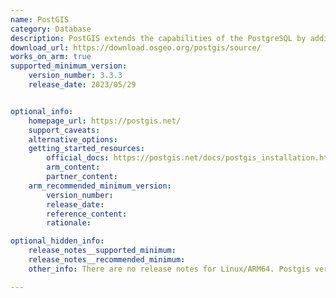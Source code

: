 ```yaml
---
name: PostGIS
category: Database
description: PostGIS extends the capabilities of the PostgreSQL by adding support for indexing, storing, and querying geospatial data. It further provides features like Spatial Data Storage, Spatial Indexing, Spatial Functions, Geometry Processing, Raster Data Support, Geocoding and Reverse Geocoding, and Integration.
download_url: https://download.osgeo.org/postgis/source/
works_on_arm: true
supported_minimum_version:
    version_number: 3.3.3
    release_date: 2023/05/29


optional_info:
    homepage_url: https://postgis.net/
    support_caveats:
    alternative_options:
    getting_started_resources:
        official_docs: https://postgis.net/docs/postgis_installation.html
        arm_content:
        partner_content:
    arm_recommended_minimum_version:
        version_number:
        release_date:
        reference_content:
        rationale:

optional_hidden_info:
    release_notes__supported_minimum:
    release_notes__recommended_minimum:
    other_info: There are no release notes for Linux/ARM64. Postgis version 3.3.3 can be built from source from version 3.3.3 on Neoverse N1. Prior versions fail to build. Before building postgis, GEOS has to be built and installed from source, following [this](https://libgeos.org/usage/download/#build). Also, the following dependencies are required to be installed via apt "apt-get install -y wget vim build-essential postgresql proj-bin libproj-dev gcc make cmake software-properties-common libxml2-dev libjson-c-dev llvm gdal-bin protobuf-c-compiler libjsoncpp-dev libprotobuf-dev libprotobuf-c-dev libgdal-dev libpq-dev postgresql-server-dev-all".

---
```

